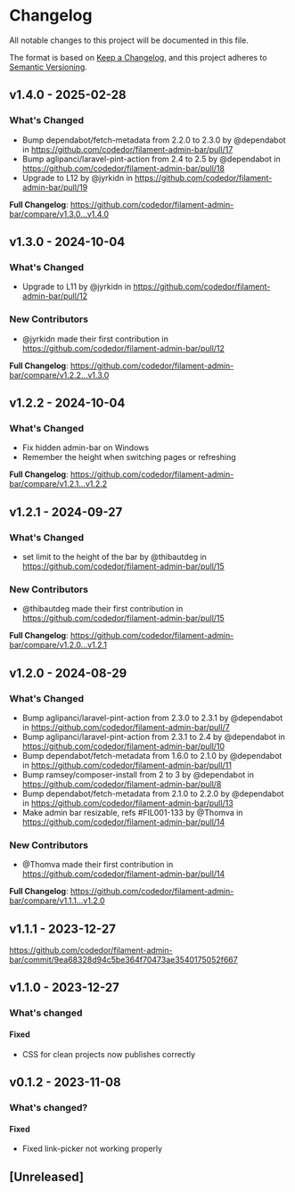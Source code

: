 # Changelog

All notable changes to this project will be documented in this file.

The format is based on [Keep a Changelog](https://keepachangelog.com/en/1.0.0/),
and this project adheres to [Semantic Versioning](https://semver.org/spec/v2.0.0.html).

## v1.4.0 - 2025-02-28

### What's Changed

* Bump dependabot/fetch-metadata from 2.2.0 to 2.3.0 by @dependabot in https://github.com/codedor/filament-admin-bar/pull/17
* Bump aglipanci/laravel-pint-action from 2.4 to 2.5 by @dependabot in https://github.com/codedor/filament-admin-bar/pull/18
* Upgrade to L12 by @jyrkidn in https://github.com/codedor/filament-admin-bar/pull/19

**Full Changelog**: https://github.com/codedor/filament-admin-bar/compare/v1.3.0...v1.4.0

## v1.3.0 - 2024-10-04

### What's Changed

* Upgrade to L11 by @jyrkidn in https://github.com/codedor/filament-admin-bar/pull/12

### New Contributors

* @jyrkidn made their first contribution in https://github.com/codedor/filament-admin-bar/pull/12

**Full Changelog**: https://github.com/codedor/filament-admin-bar/compare/v1.2.2...v1.3.0

## v1.2.2 - 2024-10-04

### What's Changed

* Fix hidden admin-bar on Windows
* Remember the height when switching pages or refreshing

**Full Changelog**: https://github.com/codedor/filament-admin-bar/compare/v1.2.1...v1.2.2

## v1.2.1 - 2024-09-27

### What's Changed

* set limit to the height of the bar by @thibautdeg in https://github.com/codedor/filament-admin-bar/pull/15

### New Contributors

* @thibautdeg made their first contribution in https://github.com/codedor/filament-admin-bar/pull/15

**Full Changelog**: https://github.com/codedor/filament-admin-bar/compare/v1.2.0...v1.2.1

## v1.2.0 - 2024-08-29

### What's Changed

* Bump aglipanci/laravel-pint-action from 2.3.0 to 2.3.1 by @dependabot in https://github.com/codedor/filament-admin-bar/pull/7
* Bump aglipanci/laravel-pint-action from 2.3.1 to 2.4 by @dependabot in https://github.com/codedor/filament-admin-bar/pull/10
* Bump dependabot/fetch-metadata from 1.6.0 to 2.1.0 by @dependabot in https://github.com/codedor/filament-admin-bar/pull/11
* Bump ramsey/composer-install from 2 to 3 by @dependabot in https://github.com/codedor/filament-admin-bar/pull/8
* Bump dependabot/fetch-metadata from 2.1.0 to 2.2.0 by @dependabot in https://github.com/codedor/filament-admin-bar/pull/13
* Make admin bar resizable, refs #FIL001-133 by @Thomva in https://github.com/codedor/filament-admin-bar/pull/14

### New Contributors

* @Thomva made their first contribution in https://github.com/codedor/filament-admin-bar/pull/14

**Full Changelog**: https://github.com/codedor/filament-admin-bar/compare/v1.1.1...v1.2.0

## v1.1.1 - 2023-12-27

https://github.com/codedor/filament-admin-bar/commit/9ea68328d94c5be364f70473ae3540175052f667

## v1.1.0 - 2023-12-27

### What's changed

#### Fixed

- CSS for clean projects now publishes correctly

## v0.1.2 - 2023-11-08

### What's changed?

#### Fixed

- Fixed link-picker not working properly

## [Unreleased]

